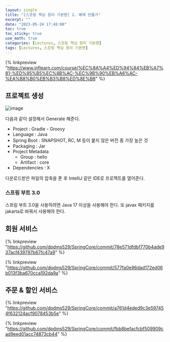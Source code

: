```yaml
---
layout: single
title: "[스프링 핵심 원리 기본편] 2. 예제 만들기"
excerpt: ""
date: "2023-05-24 17:48:00"
toc: true
toc_sticky: true
use_math: true
categories: [Lectures, 스프링 핵심 원리 기본편]
tags: [Lectures, 스프링 핵심 원리 기본편]
---
```

{% linkpreview "https://www.inflearn.com/course/%EC%8A%A4%ED%94%84%EB%A7%81-%ED%95%B5%EC%8B%AC-%EC%9B%90%EB%A6%AC-%EA%B8%B0%EB%B3%B8%ED%8E%B8" %}

## 프로젝트 생성
![image](https://github.com/dpdms529/SpringCore/assets/60471550/394ab566-6d6a-4e7b-9691-0180b44866e5)

다음과 같이 설정해서 Generate 해준다.
- Project : Gradle - Groovy
- Language : Java
- Spring Boot : SNAPSHOT, RC, M 등이 붙지 않은 버전 중 가장 높은 것
- Packaging : Jar
- Project Metadata
  - Group : hello
  - Artifact : core
- Dependencies : X

다운로드받은 파일의 압축을 푼 후 IntelliJ 같은 IDE로 프로젝트를 열어준다.

### 스프링 부트 3.0
스프링 부트 3.0을 사용하려면 Java 17 이상을 사용해야 한다. 또 javax 패키지를 jakarta로 바꿔서 사용해야 한다.

## 회원 서비스
{% linkpreview "https://github.com/dpdms529/SpringCore/commit/78e571dfdbf770b4ade937acf439797b67fc47a9" %}

{% linkpreview "https://github.com/dpdms529/SpringCore/commit/577fa0e96dad172ed06b013f3ba670cca192da9a" %}

## 주문 & 할인 서비스
{% linkpreview "https://github.com/dpdms529/SpringCore/commit/a761d4eded9c3e597454f632124acf9078453b5e" %}


{% linkpreview "https://github.com/dpdms529/SpringCore/commit/fbb8befacfcbf509909cad9eed01acc74873cb44" %}